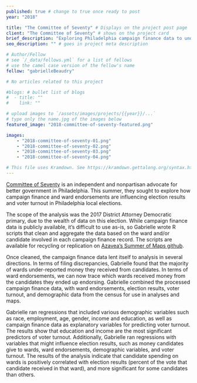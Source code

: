 ```yaml
---
published: true # change to true once ready to post
year: "2018"

title: "The Committee of Seventy" # Displays on the project post page
client: "The Committee of Seventy" # shows on the project card
brief_description: "Exploring Philadelphia campaign finance data to understand impact of fundraising on elections" # shows on the project card
seo_description: "" # goes in project meta description

# Author/Fellow
# see `/_data/fellows.yml` for a list of fellows
# use the camel case version of the fellow's name
fellow: "gabrielleBeaudry"

# No articles related to this project

#blogs: # bullet list of blogs
#  - title: ""
#    link: ""

# upload images to `/assets/images/projects/{{year}}/...`
# type only the name.jpg of the images below
featured_image: "2018-committee-of-seventy-featured.png"

images:
    - "2018-committee-of-seventy-01.png"
    - "2018-committee-of-seventy-02.png"
    - "2018-committee-of-seventy-03.png"
    - "2018-committee-of-seventy-04.png"

# This file uses Kramdown. See https://kramdown.gettalong.org/syntax.html for syntax
---
```

[Committee of Seventy](https://www.seventy.org/) is an independent and nonpartisan advocate for better government in Philadelphia. This summer, they sought to explore how campaign finance and ward endorsements are influencing election results and voter turnout in Philadelphia local elections.

The scope of the analysis was the 2017 District Attorney Democratic primary, due to the wealth of data on this election. While campaign finance data is publicly available, it’s difficult to use as-is, so Gabrielle wrote R scripts that clean and aggregate the data based on the ward and/or candidate involved in each campaign finance record. The scripts are available for recycling or replication on [Azavea’s Summer of Maps github](https://github.com/summer-of-maps/2018-CommitteeofSeventy-CampaignFinanceData).

Once cleaned, the campaign finance data lent itself to analysis in several directions. In terms of filing discrepancies, Gabrielle found that the majority of wards under-reported money they received from candidates. In terms of ward endorsements, we can now trace which wards received money from the candidates they ended up endorsing. Gabrielle combined the processed campaign finance data, with ward endorsements, election results, voter turnout, and demographic data from the census for use in analyses and maps.

Gabrielle ran regressions that included various demographic variables such as race, employment, age, gender, income and education, as well as campaign finance data as explanatory variables for predicting voter turnout. The results show that education and income are the most significant predictors of voter turnout. Additionally, Gabrielle ran regressions with variables that might influence election results, such as money candidates give to wards, ward endorsements, demographic variables, and voter turnout. The results of the analysis indicate that candidate spending on wards is positively correlated with election results (percent of the vote that candidate received in that ward), and more significant for some candidates than others.
